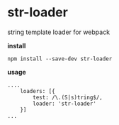 # str-loader

string template loader for webpack

**install**

```
npm install --save-dev str-loader
```

**usage**

```
....
    loaders: [{
        test: /\.(S|s)tring$/,
        loader: 'str-loader'
    }]
...

```
